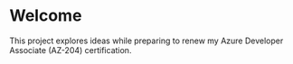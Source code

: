 # Welcome

This project explores ideas while preparing to renew my Azure Developer Associate (AZ-204) certification.
